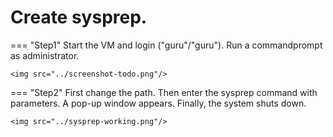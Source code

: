 # Create sysprep.
=== "Step1"
    Start the VM and login ("guru"/"guru"). Run a commandprompt as administrator.

    <img src="../screenshot-todo.png"/>

=== "Step2"
    First change the path. Then enter the sysprep command with parameters. A pop-up window appears. Finally, the system shuts down.

    <img src="../sysprep-working.png"/>